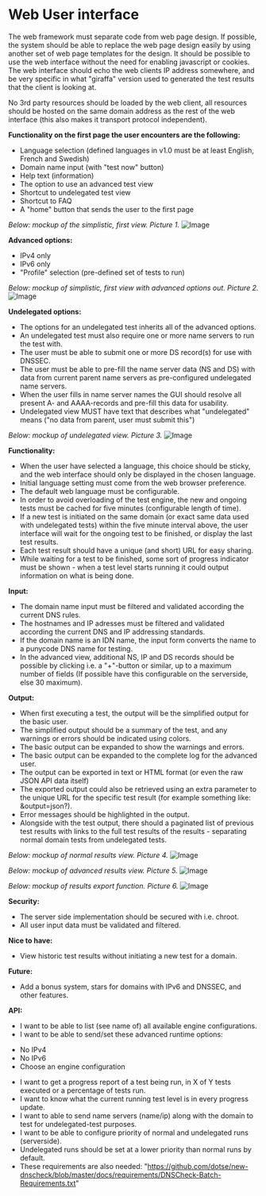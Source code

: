 Web User interface
==================

The web framework must separate code from web page design. If possible, the system should be able to replace the web page design easily by using another set of web page templates for the design. It should be possible to use the web interface without the need for enabling javascript or cookies. The web interface should echo the web clients IP address somewhere, and be very specific in what "giraffa" version used to generated the test results that the client is looking at.

No 3rd party resources should be loaded by the web client, all resources should be hosted on the same domain address as the rest of the web interface (this also makes it transport protocol independent).

**Functionality on the first page the user encounters are the following:**
* Language selection (defined languages in v1.0 must be at least English, French and Swedish)
* Domain name input (with "test now" button)
* Help text (information)
* The option to use an advanced test view
* Shortcut to undelegated test view
* Shortcut to FAQ
* A "home" button that sends the user to the first page

*Below: mockup of the simplistic, first view. Picture 1.*
![Image](./dnscheck___Home.png?raw=true)

**Advanced options:**
* IPv4 only
* IPv6 only
* "Profile" selection (pre-defined set of tests to run)

*Below: mockup of simplistic, first view with advanced options out. Picture 2.*
![Image](./dnscheck___Home-Advanced.png?raw=true)

**Undelegated options:**
* The options for an undelegated test inherits all of the advanced options.
* An undelegated test must also require one or more name servers to run the test with.
* The user must be able to submit one or more DS record(s) for use with DNSSEC.
* The user must be able to pre-fill the name server data (NS and DS) with data from
current parent name servers as pre-configured undelegated name servers.
* When the user fills in name server names the GUI should resolve all present A- and
AAAA-records and pre-fill this data for usability.
* Undelegated view MUST have text that describes what "undelegated" means ("no data
from parent, user must submit this")

*Below: mockup of undelegated view. Picture 3.*
![Image](./dnscheck___undelegated.png?raw=true)

**Functionality:**
* When the user have selected a language, this choice should be sticky, and the
web interface should only be displayed in the chosen language.
* Initial language setting must come from the web browser preference.
* The default web language must be configurable.
* In order to avoid overloading of the test engine, the new and ongoing tests must be cached
for five minutes (configurable length of time).
* If a new test is initiated on the same domain (or exact same data used with undelegated
tests) within the five minute interval above, the user interface will wait for the ongoing
test to be finished, or display the last test results.
* Each test result should have a unique (and short) URL for easy sharing.
* While waiting for a test to be finished, some sort of progress indicator must be shown -
when a test level starts running it could output information on what is being done.

**Input:**
* The domain name input must be filtered and validated according the current DNS rules.
* The hostnames and IP adresses must be filtered and validated according the current
DNS and IP addressing standards.
* If the domain name is an IDN name, the input form converts the name to a punycode
DNS name for testing.
* In the advanced view, additional NS, IP and DS records should be possible by clicking
i.e. a "+"-button or similar, up to a maximum number of fields (If possible have this configurable on the serverside, else 30 maximum).

**Output:**
* When first executing a test, the output will be the simplified output for the basic user.
* The simplified output should be a summary of the test, and any warnings or errors
should be indicated using colors.
* The basic output can be expanded to show the warnings and errors.
* The basic output can be expanded to the complete log for the advanced user.
* The output can be exported in text or HTML format (or even the raw JSON API data itself)
* The exported output could also be retrieved using an extra parameter to the unique
URL for the specific test result (for example something like: &output=json?).
* Error messages should be highlighted in the output.
* Alongside with the test output, there should a paginated list of previous
test results with links to the full test results of the results - separating normal domain
tests from undelegated tests.

*Below: mockup of normal results view. Picture 4.*
![Image](./dnscheck___results.png?raw=true)

*Below: mockup of advanced results view. Picture 5.*
![Image](./dnscheck___results-advanced.png?raw=true)

*Below: mockup of results export function. Picture 6.*
![Image](./dnscheck___results-export.png?raw=true)

**Security:**
* The server side implementation should be secured with i.e. chroot.
* All user input data must be validated and filtered.

**Nice to have:**
* View historic test results without initiating a new test for a domain.

**Future:**
* Add a bonus system, stars for domains with IPv6 and DNSSEC, and other features.

**API:**
* I want to be able to list (see name of) all available engine configurations.
* I want to be able to send/set these advanced runtime options:
 - No IPv4
 - No IPv6
 - Choose an engine configuration
* I want to get a progress report of a test being run, in X of Y tests executed or a percentage of tests run.
* I want to know what the current running test level is in every progress update.
* I want to able to send name servers (name/ip) along with the domain to test for undelegated-test purposes.
* I want to be able to configure priority of normal and undelegated runs (serverside).
* Undelegated runs should be set at a lower priority than normal runs by default.
* These requirements are also needed:
	"https://github.com/dotse/new-dnscheck/blob/master/docs/requirements/DNSCheck-Batch-Requirements.txt"


